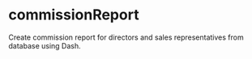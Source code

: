 # commissionReport
Create commission report for directors and sales representatives from database using Dash.

